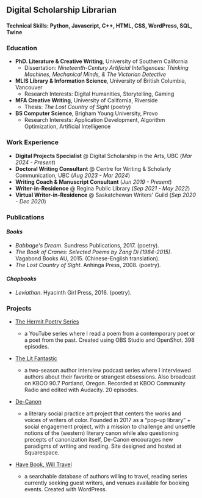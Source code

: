## Digital Scholarship Librarian

#### Technical Skills: Python, Javascript, C++, HTML, CSS, WordPress, SQL, Twine

### Education
- **PhD. Literature & Creative Writing**, University of Southern California
  - Dissertation: _Nineteenth-Century Artificial Intelligences: Thinking Machines, Mechanical Minds, & The Victorian Detective_
- **MLIS Library & Information Science**, University of British Columbia, Vancouver
  - Research Interests:  Digital Humanities, Storytelling, Gaming
- **MFA Creative Writing**, University of California, Riverside
  - Thesis: _The Lost Country of Sight_ (poetry)
- **BS Computer Science**, Brigham Young University, Provo
  - Research Interests: Application Development, Algorithm Optimization, Artificial Intelligence

### Work Experience
- **Digital Projects Specialist** @ Digital Scholarship in the Arts, UBC (_Mar 2024 - Present_)
- **Doctoral Writing Consultant** @ Centre for Writing & Scholarly Communication, UBC (_Aug 2023 - Mar 2024_)
- **Writing Coach & Manuscript Consultant** (_Jun 2019 - Present_)
- **Writer-in-Residence** @ Regina Public Library (_Sep 2021 - May 2022_)
- **Virtual Writer-in-Residence** @ Saskatchewan Writers' Guild (_Sep 2020 - Dec 2020_)

### Publications 
#### _Books_ 
- _Babbage's Dream_. Sundress Publications, 2017. (poetry).
- _The Book of Cranes: Selected Poems by Zang Di (1984-2015)_. Vagabond Books AU, 2015. (Chinese-English translation).
- _The Lost Country of Sight_. Anhinga Press, 2008. (poetry).

#### _Chapbooks_
- _Leviathan_. Hyacinth Girl Press, 2016. (poetry).

### Projects 
- [The Hermit Poetry Series](https://www.youtube.com/c/NeilAitken)
   - a YouTube series where I read a poem from a contemporary poet or a poet from the past. Created using OBS Studio and OpenShot. 398 episodes. 

- [The Lit Fantastic](http://www.thelitfantastic.com)
   - a two-season author interview podcast series where I interviewed authors about their favorite or strangest obsessions. Also broadcast on KBOO 90.7 Portland, Oregon. Recorded at KBOO Community Radio and edited with Audacity. 20 episodes. 

- [De-Canon](https://www.de-canon.com)
   - a literary social practice art project that centers the works and voices of writers of color. Founded in 2017 as a “pop-up library” + social engagement project, with a mission to challenge and unsettle notions of the (western) literary canon while also questioning precepts of canonization itself, De-Canon encourages new paradigms of writing and reading. Site designed and hosted at Squarespace.

- [Have Book, Will Travel](http://www.havebookwilltravel.com)
   - a searchable database of authors willing to travel, reading series currently seeking guest writers, and venues available for booking events. Created with WordPress.


